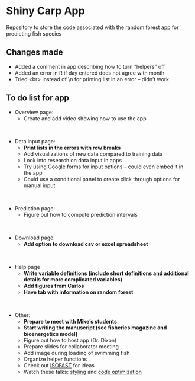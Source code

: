 
# Shiny Carp App

Repository to store the code associated with the random forest app for
predicting fish species

## Changes made

  - Added a comment in app describing how to turn “helpers” off
  - Added an error in R if day entered does not agree with month
  - Tried \<br\> instead of \\n for printing list in an error – didn’t
    work

## To do list for app

  - Overview page:
      - Create and add video showing how to use the app

<br>

  - Data input page:
      - **Print lists in the errors with row breaks**
      - Add visualizations of new data compared to training data
      - Look into research on data input in apps
      - Try using Google forms for input options – could even embed it
        in the app
      - Could use a conditional panel to create click through options
        for manual input

<br>

  - Prediction page:
      - Figure out how to compute prediction intervals

<br>

  - Download page:
      - **Add option to download csv or excel spreadsheet**

<br>

  - Help page
      - **Write variable definitions (include short definitions and
        additional details for more complicated variables)**
      - **Add figures from Carlos**
      - **Have tab with information on random forest**

<br>

  - Other:
      - **Prepare to meet with Mike’s students**
      - **Start writing the manuscript (see fisheries magazine and
        bioenergetics model)**
      - Figure out how to host app (Dr. Dixon)
      - Prepare slides for collaborator meeting
      - Add image during loading of swimming fish
      - Organize helper functions
      - Check out
        [ISOFAST](https://analytics.iasoybeans.com/cool-apps/ISOFAST/)
        for ideas
      - Watch these talks:
        [styling](https://rstudio.com/resources/rstudioconf-2020/styling-shiny-apps-with-sass-and-bootstrap-4/)
        and [code
        optimization](https://rstudio.com/resources/webinars/scaling-shiny-apps-with-asynchronous-programming/)
